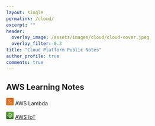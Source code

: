 ```yaml
---
layout: single
permalink: /cloud/
excerpt: ""
header:
  overlay_image: /assets/images/cloud/cloud-cover.jpeg
  overlay_filter: 0.3
title: "Cloud Platform Public Notes"
author_profile: true
comments: true
---
```


## AWS Learning Notes

<img src="/assets/images/cloud/aws/icons/lambda-icon.png" width="20" style="border-radius: 2px 2px 2px 2px"> AWS Lambda

<img src="/assets/images/cloud/aws/icons/iot-icon.png" width="20" style="border-radius: 2px 2px 2px 2px"> [AWS IoT](aws/iot/iot.html)
